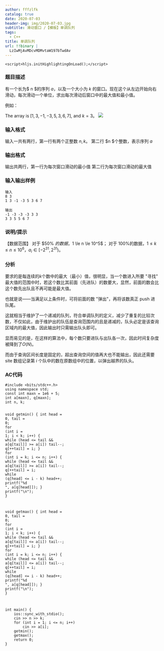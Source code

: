 ```yaml
---
author: fffzlfk
catalog: true
date: 2020-07-03
header-img: img/2020-07-03.jpg
subtitle: 滑动窗口 /【模板】单调队列
tags:
  - C++
title: 单调队列
url: !!binary |
  LzIwMjAvMDcvMDMvtaW197bTwdAv
---
```



<head>
    <script src="https://cdn.mathjax.org/mathjax/latest/MathJax.js?config=TeX-AMS-MML_HTMLorMML" type="text/javascript"></script>
    <script type="text/x-mathjax-config">
        MathJax.Hub.Config({
            tex2jax: {
            skipTags: ['script', 'noscript', 'style', 'textarea', 'pre'],
            inlineMath: [['$','$']]
            }
        });
    </script>
    <link rel="stylesheet"
          href="https://cdn.jsdelivr.net/gh/highlightjs/cdn-release@10.1.1/build/styles/googlecode.min.css">
    <script src="//cdn.jsdelivr.net/gh/highlightjs/cdn-release@10.0.0/build/highlight.min.js"></script>

    <script>hljs.initHighlightingOnLoad();</script>
</head>


### 题目描述
有一个长为$ n $的序列 $a$，以及一个大小为 $k$ 的窗口。现在这个从左边开始向右滑动，每次滑动一个单位，求出每次滑动后窗口中的最大值和最小值。

例如：

The array is $[1,3,-1,-3,5,3,6,7]$, and $k = 3$。
<img src="https://cdn.luogu.com.cn/upload/pic/688.png">

### 输入格式
输入一共有两行，第一行有两个正整数 $n, k$。 第二行 $n $个整数，表示序列 $a$

### 输出格式
输出共两行，第一行为每次窗口滑动的最小值
第二行为每次窗口滑动的最大值

### 输入输出样例
```
输入
8 3
1 3 -1 -3 5 3 6 7
```

```
输出
-1 -3 -3 -3 3 3
3 3 5 5 6 7
```

### 说明/提示
【数据范围】
对于 $50\% $的数据，$1 \le n \le 10^5$；
对于 $100\%$的数据，$1\le k \le n \le 10^6
 ，a_i \in [-2^{31},2^{31})$。

### 分析
要求的是每连续的$k$个数中的最大（最小）值，很明显，当一个数进入所要 "寻找" 最大值的范围中时，若这个数比其前面（先进队）的数要大，显然，前面的数会比这个数先出队且不再可能是最大值。

也就是说——当满足以上条件时，可将前面的数 "弹出"，再将该数真正 push 进队尾。

这就相当于维护了一个递减的队列，符合单调队列的定义，减少了重复的比较次数，不仅如此，由于维护出的队伍是查询范围内的且是递减的，队头必定是该查询区域内的最大值，因此输出时只需输出队头即可。

显而易见的是，在这样的算法中，每个数只要进队与出队各一次，因此时间复杂度被降到了$O(N)$。

而由于查询区间长度是固定的，超出查询空间的值再大也不能输出，因此还需要 site 数组记录第 $i$ 个队中的数在原数组中的位置，以弹出越界的队头。

### AC代码

<link href="http://statics.1024tools.com/libs/highlight.js/styles/tomorrow.css" rel="stylesheet" />
<pre class='hljs'><code><span class="hljs-comment">#include &lt;bits/stdc++.h&gt;</span>
using namespace std;
const <span class="hljs-keyword">int</span> maxn = <span class="hljs-number">1</span>e6 + <span class="hljs-number">5</span>;
<span class="hljs-keyword">int</span> a[maxn], <span class="hljs-string">q[maxn]</span>;
<span class="hljs-keyword">int</span> n, k;

void getmin() {
    <span class="hljs-keyword">int</span> head = <span class="hljs-number">0</span>, tail = <span class="hljs-number">0</span>;
    <span class="hljs-keyword">for</span> (<span class="hljs-keyword">int</span> i = <span class="hljs-number">1</span>; i &lt; k; i++) {
        <span class="hljs-keyword">while</span> (head &lt;= tail &amp;&amp; a[<span class="hljs-string">q[tail]</span>] &gt;= a[i])
            tail--;
        <span class="hljs-string">q[++tail]</span> = i;
    }
    <span class="hljs-keyword">for</span> (<span class="hljs-keyword">int</span> i = k; i &lt;= n; i++) {
        <span class="hljs-keyword">while</span> (head &lt;= tail &amp;&amp; a[<span class="hljs-string">q[tail]</span>] &gt;= a[i])
            tail--;
        <span class="hljs-string">q[++tail]</span> = i;
        <span class="hljs-keyword">while</span> (<span class="hljs-string">q[head]</span> &lt;= i - k)
            head++;
        <span class="hljs-keyword">printf</span>(<span class="hljs-string">"<span class="hljs-variable">%d</span> "</span>, a[<span class="hljs-string">q[head]</span>]);
    }
    <span class="hljs-keyword">printf</span>(<span class="hljs-string">"\n"</span>);
}

void getmax() {
    <span class="hljs-keyword">int</span> head = <span class="hljs-number">0</span>, tail = <span class="hljs-number">0</span>;
    <span class="hljs-keyword">for</span> (<span class="hljs-keyword">int</span> i = <span class="hljs-number">1</span>; i &lt; k; i++) {
        <span class="hljs-keyword">while</span> (head &lt;= tail &amp;&amp; a[<span class="hljs-string">q[tail]</span>] &lt;= a[i])
            tail--;
        <span class="hljs-string">q[++tail]</span> = i;
    }
    <span class="hljs-keyword">for</span> (<span class="hljs-keyword">int</span> i = k; i &lt;= n; i++) {
        <span class="hljs-keyword">while</span> (head &lt;= tail &amp;&amp; a[<span class="hljs-string">q[tail]</span>] &lt;= a[i])
            tail--;
        <span class="hljs-string">q[++tail]</span> = i;
        <span class="hljs-keyword">while</span> (<span class="hljs-string">q[head]</span> &lt;= i - k)
            head++;
        <span class="hljs-keyword">printf</span>(<span class="hljs-string">"<span class="hljs-variable">%d</span> "</span>, a[<span class="hljs-string">q[head]</span>]);
    }
    <span class="hljs-keyword">printf</span>(<span class="hljs-string">"\n"</span>);
}

<span class="hljs-keyword">
int</span> main() {
    ios::sync_with_stdio();
    cin &gt;&gt; n &gt;&gt; k;
    <span class="hljs-keyword">for</span> (<span class="hljs-keyword">int</span> i = <span class="hljs-number">1</span>; i &lt;= n; i++)
        cin &gt;&gt; a[i];
    getmin();
    getmax();
    <span class="hljs-keyword">return</span> <span class="hljs-number">0</span>;
}
</code></pre>